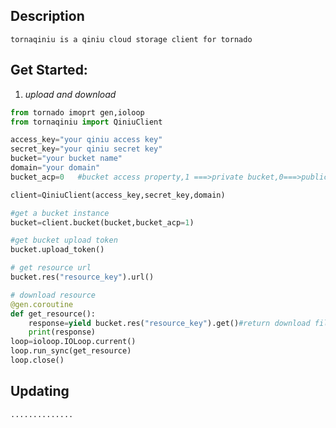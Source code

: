 ## Description
	tornaqiniu is a qiniu cloud storage client for tornado

## Get Started:
1. *upload and download*
```python
from tornado imoprt gen,ioloop
from tornaqiniu import QiniuClient

access_key="your qiniu access key"
secret_key="your qiniu secret key"
bucket="your bucket name"
domain="your domain"
bucket_acp=0   #bucket access property,1 ===>private bucket,0===>public bucket

client=QiniuClient(access_key,secret_key,domain)

#get a bucket instance
bucket=client.bucket(bucket,bucket_acp=1)

#get bucket upload token
bucket.upload_token()

# get resource url
bucket.res("resource_key").url()

# download resource
@gen.coroutine
def get_resource():
	response=yield bucket.res("resource_key").get()#return download file saved name
	print(response)
loop=ioloop.IOLoop.current()
loop.run_sync(get_resource)
loop.close()
```

## Updating
	..............
  

